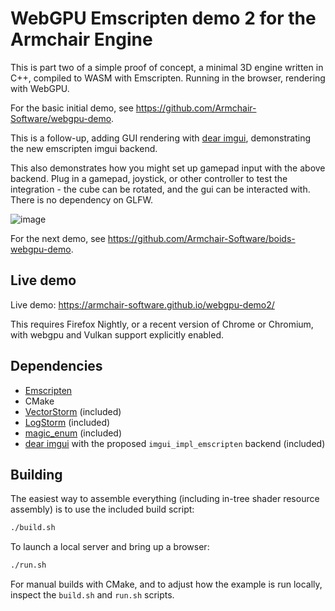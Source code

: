 # WebGPU Emscripten demo 2 for the Armchair Engine

This is part two of a simple proof of concept, a minimal 3D engine written in C++, compiled to WASM with Emscripten.  Running in the browser, rendering with WebGPU.

For the basic initial demo, see https://github.com/Armchair-Software/webgpu-demo.

This is a follow-up, adding GUI rendering with [dear imgui](https://github.com/ocornut/imgui), demonstrating the new emscripten imgui backend.

This also demonstrates how you might set up gamepad input with the above backend.  Plug in a gamepad, joystick, or other controller to test the integration - the cube can be rotated, and the gui can be interacted with.  There is no dependency on GLFW.

![image](https://github.com/user-attachments/assets/7bb8d5bf-f627-4fa0-9bda-a6b5b47c9bbe)

For the next demo, see https://github.com/Armchair-Software/boids-webgpu-demo.

## Live demo
Live demo: https://armchair-software.github.io/webgpu-demo2/

This requires Firefox Nightly, or a recent version of Chrome or Chromium, with webgpu and Vulkan support explicitly enabled.

## Dependencies
- [Emscripten](https://emscripten.org/)
- CMake
- [VectorStorm](https://github.com/Armchair-Software/vectorstorm) (included)
- [LogStorm](https://github.com/VoxelStorm-Ltd/logstorm) (included)
- [magic_enum](https://github.com/Neargye/magic_enum) (included)
- [dear imgui](https://github.com/ocornut/imgui) with the proposed `imgui_impl_emscripten` backend (included)

## Building
The easiest way to assemble everything (including in-tree shader resource assembly) is to use the included build script:
```sh
./build.sh
```

To launch a local server and bring up a browser:
```sh
./run.sh
```

For manual builds with CMake, and to adjust how the example is run locally, inspect the `build.sh` and `run.sh` scripts.
